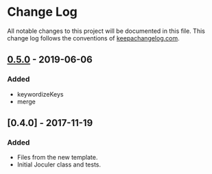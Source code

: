 # Change Log
All notable changes to this project will be documented in this file. This change log follows the conventions of [keepachangelog.com](http://keepachangelog.com/).

## [0.5.0] - 2019-06-06
### Added
- keywordizeKeys
- merge

## [0.4.0] - 2017-11-19
### Added
- Files from the new template.
- Initial Joculer class and tests.

[Unreleased]: https://github.com/andrerichards/joculer/compare/0.5.0...HEAD
[0.5.0]: https://github.com/andrerichards/joculer/compare/0.5.0...0.5.0

